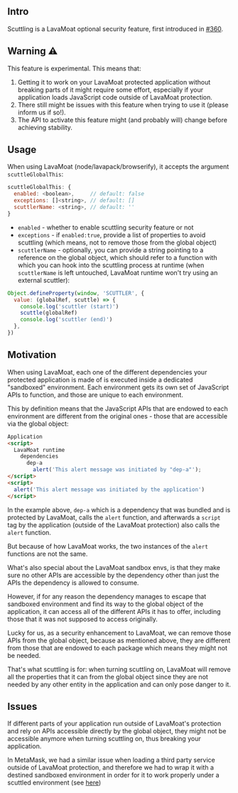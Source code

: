 ## Intro

Scuttling is a LavaMoat optional security feature, first introduced in [#360](https://github.com/LavaMoat/LavaMoat/pull/360).

## Warning ⚠️

This feature is experimental. This means that:

1. Getting it to work on your LavaMoat protected application without breaking parts of it might require some effort, especially if your application loads JavaScript code outside of LavaMoat protection.
2. There still might be issues with this feature when trying to use it (please inform us if so!).
3. The API to activate this feature might (and probably will) change before achieving stability.

## Usage

When using LavaMoat (node/lavapack/browserify), it accepts the argument `scuttleGlobalThis`:

```javascript
scuttleGlobalThis: {
  enabled: <boolean>,     // default: false
  exceptions: []<string>, // default: []
  scuttlerName: <string>, // default: ''
}
```

- `enabled` - whether to enable scuttling security feature or not
- `exceptions` - if `enabled:true`, provide a list of properties to avoid scuttling (which means, not to remove those from the global object)
- `scuttlerName` - optionally, you can provide a string pointing to a reference on the global object, which should refer to a function with which you can hook into the scuttling process at runtime (when `scuttlerName` is left untouched, LavaMoat runtime won't try using an external scuttler):

```javascript
Object.defineProperty(window, 'SCUTTLER', {
  value: (globalRef, scuttle) => {
    console.log('scuttler (start)')
    scuttle(globalRef)
    console.log('scuttler (end)')
  },
})
```

## Motivation

When using LavaMoat, each one of the different dependencies your protected application is made of is executed inside a dedicated "sandboxed" environment.
Each environment gets its own set of JavaScript APIs to function, and those are unique to each environment.

This by definition means that the JavaScript APIs that are endowed to each environment are different from the original ones - those that are accessible via the global object:

```html
Application
<script>
  LavaMoat runtime
    dependencies
      dep-a
        alert('This alert message was initiated by "dep-a"');
</script>
<script>
  alert('This alert message was initiated by the application')
</script>
```

In the example above, `dep-a` which is a dependency that was bundled and is protected by LavaMoat, calls the `alert` function, and afterwards a `script` tag by the application (outside of the LavaMoat protection) also calls the `alert` function.

But because of how LavaMoat works, the two instances of the `alert` functions are not the same.

What's also special about the LavaMoat sandbox envs, is that they make sure no other APIs are accessible by the dependency other than just the APIs the dependency is allowed to consume.

However, if for any reason the dependency manages to escape that sandboxed environment and find its way to the global object of the application, it can access all of the different APIs it has to offer, including those that it was not supposed to access originally.

Lucky for us, as a security enhancement to LavaMoat, we can remove those APIs from the global object, because as mentioned above, they are different from those that are endowed to each package which means they might not be needed.

That's what scuttling is for: when turning scuttling on, LavaMoat will remove all the properties that it can from the global object since they are not needed by any other entity in the application and can only pose danger to it.

## Issues

If different parts of your application run outside of LavaMoat's protection and rely on APIs accessible directly by the global object, they might not be accessible anymore when turning scuttling on, thus breaking your application.

In MetaMask, we had a similar issue when loading a third party service outside of LavaMoat protection, and therefore we had to wrap it with a destined sandboxed environment in order for it to work properly under a scuttled environment (see [here](https://github.com/MetaMask/metamask-extension/pull/17276/files))
